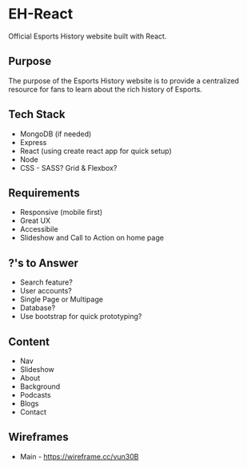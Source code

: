 # EH-React

Official Esports History website built with React.

## Purpose

The purpose of the Esports History website is to provide a centralized resource for fans to learn about the rich history of Esports.

## Tech Stack

- MongoDB (if needed)
- Express
- React (using create react app for quick setup)
- Node
- CSS - SASS? Grid & Flexbox?

## Requirements

- Responsive (mobile first)
- Great UX
- Accessibile
- Slideshow and Call to Action on home page

## ?'s to Answer

- Search feature?
- User accounts?
- Single Page or Multipage
- Database?
- Use bootstrap for quick prototyping?

## Content

- Nav
- Slideshow
- About
- Background
- Podcasts
- Blogs
- Contact

## Wireframes

- Main - https://wireframe.cc/vun30B
